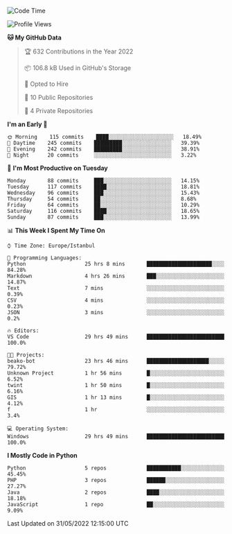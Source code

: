 <!--START_SECTION:waka-->
![Code Time](http://img.shields.io/badge/Code%20Time-258%20hrs%2049%20mins-blue)

![Profile Views](http://img.shields.io/badge/Profile%20Views-0-blue)

**🐱 My GitHub Data** 

> 🏆 632 Contributions in the Year 2022
 > 
> 📦 106.8 kB Used in GitHub's Storage 
 > 
> 💼 Opted to Hire
 > 
> 📜 10 Public Repositories 
 > 
> 🔑 4 Private Repositories  
 > 
**I'm an Early 🐤** 

```text
🌞 Morning    115 commits    ████░░░░░░░░░░░░░░░░░░░░░   18.49% 
🌆 Daytime    245 commits    █████████░░░░░░░░░░░░░░░░   39.39% 
🌃 Evening    242 commits    █████████░░░░░░░░░░░░░░░░   38.91% 
🌙 Night      20 commits     ░░░░░░░░░░░░░░░░░░░░░░░░░   3.22%

```
📅 **I'm Most Productive on Tuesday** 

```text
Monday       88 commits     ███░░░░░░░░░░░░░░░░░░░░░░   14.15% 
Tuesday      117 commits    ████░░░░░░░░░░░░░░░░░░░░░   18.81% 
Wednesday    96 commits     ███░░░░░░░░░░░░░░░░░░░░░░   15.43% 
Thursday     54 commits     ██░░░░░░░░░░░░░░░░░░░░░░░   8.68% 
Friday       64 commits     ██░░░░░░░░░░░░░░░░░░░░░░░   10.29% 
Saturday     116 commits    ████░░░░░░░░░░░░░░░░░░░░░   18.65% 
Sunday       87 commits     ███░░░░░░░░░░░░░░░░░░░░░░   13.99%

```


📊 **This Week I Spent My Time On** 

```text
⌚︎ Time Zone: Europe/Istanbul

💬 Programming Languages: 
Python                   25 hrs 8 mins       █████████████████████░░░░   84.28% 
Markdown                 4 hrs 26 mins       ███░░░░░░░░░░░░░░░░░░░░░░   14.87% 
Text                     7 mins              ░░░░░░░░░░░░░░░░░░░░░░░░░   0.39% 
CSV                      4 mins              ░░░░░░░░░░░░░░░░░░░░░░░░░   0.23% 
JSON                     3 mins              ░░░░░░░░░░░░░░░░░░░░░░░░░   0.2%

🔥 Editors: 
VS Code                  29 hrs 49 mins      █████████████████████████   100.0%

🐱‍💻 Projects: 
beako-bot                23 hrs 46 mins      ████████████████████░░░░░   79.72% 
Unknown Project          1 hr 56 mins        █░░░░░░░░░░░░░░░░░░░░░░░░   6.52% 
twint                    1 hr 50 mins        █░░░░░░░░░░░░░░░░░░░░░░░░   6.16% 
GIS                      1 hr 13 mins        █░░░░░░░░░░░░░░░░░░░░░░░░   4.12% 
f                        1 hr                ░░░░░░░░░░░░░░░░░░░░░░░░░   3.4%

💻 Operating System: 
Windows                  29 hrs 49 mins      █████████████████████████   100.0%

```

**I Mostly Code in Python** 

```text
Python                   5 repos             ███████████░░░░░░░░░░░░░░   45.45% 
PHP                      3 repos             ██████░░░░░░░░░░░░░░░░░░░   27.27% 
Java                     2 repos             ████░░░░░░░░░░░░░░░░░░░░░   18.18% 
JavaScript               1 repo              ██░░░░░░░░░░░░░░░░░░░░░░░   9.09%

```



 Last Updated on 31/05/2022 12:15:00 UTC
<!--END_SECTION:waka-->

<!--
**3nws/3nws** is a ✨ _special_ ✨ repository because its `README.md` (this file) appears on your GitHub profile.

Here are some ideas to get you started:

- 🔭 I’m currently working on ...
- 🌱 I’m currently learning ...
- 👯 I’m looking to collaborate on ...
- 🤔 I’m looking for help with ...
- 💬 Ask me about ...
- 📫 How to reach me: ...
- 😄 Pronouns: ...
- ⚡ Fun fact: ...
-->
